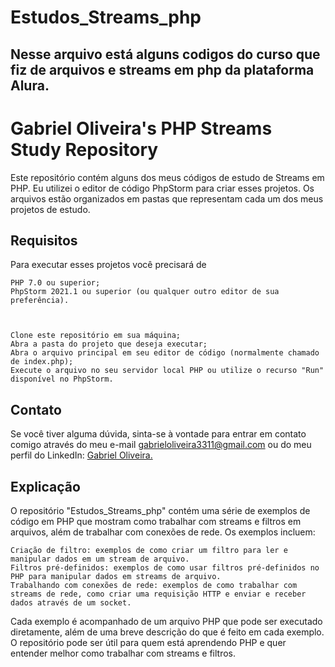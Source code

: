 # Estudos_Streams_php
## Nesse arquivo está alguns codigos do curso que fiz de arquivos e streams em php da plataforma Alura.
# Gabriel Oliveira's PHP Streams Study Repository

Este repositório contém alguns dos meus códigos de estudo de Streams em PHP. Eu utilizei o editor de código PhpStorm para criar esses projetos. 
Os arquivos estão organizados em pastas que representam cada um dos meus projetos de estudo.

## Requisitos

Para executar esses projetos você precisará de 

    PHP 7.0 ou superior;
    PhpStorm 2021.1 ou superior (ou qualquer outro editor de sua preferência).
    
    

    Clone este repositório em sua máquina;
    Abra a pasta do projeto que deseja executar;
    Abra o arquivo principal em seu editor de código (normalmente chamado de index.php);
    Execute o arquivo no seu servidor local PHP ou utilize o recurso "Run" disponível no PhpStorm.
    
    
  



 ## Contato
 
 Se você tiver alguma dúvida, sinta-se à vontade para entrar em contato comigo através do meu e-mail gabrieloliveira3311@gmail.com ou do meu perfil do LinkedIn: [Gabriel Oliveira.](https://www.linkedin.com/in/gabriel-de-oliveira-pontes-131288246/)
 
 ## Explicação
 
 O repositório "Estudos_Streams_php" contém uma série de exemplos de código em PHP que mostram como trabalhar com streams e filtros em arquivos, além de trabalhar com conexões de rede. Os exemplos incluem:

    Criação de filtro: exemplos de como criar um filtro para ler e manipular dados em um stream de arquivo.
    Filtros pré-definidos: exemplos de como usar filtros pré-definidos no PHP para manipular dados em streams de arquivo.
    Trabalhando com conexões de rede: exemplos de como trabalhar com streams de rede, como criar uma requisição HTTP e enviar e receber dados através de um socket.

Cada exemplo é acompanhado de um arquivo PHP que pode ser executado diretamente, além de uma breve descrição do que é feito em cada exemplo. O repositório pode ser útil para quem está aprendendo PHP e quer entender melhor como trabalhar com streams e filtros.
